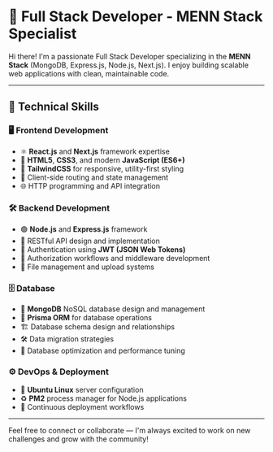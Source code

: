 # 🚀 Full Stack Developer - MENN Stack Specialist

Hi there! I'm a passionate Full Stack Developer specializing in the **MENN Stack** (MongoDB, Express.js, Node.js, Next.js). I enjoy building scalable web applications with clean, maintainable code.

---

## 🧩 Technical Skills

### 🖥️ Frontend Development
- ⚛️ **React.js** and **Next.js** framework expertise  
- 🧱 **HTML5**, **CSS3**, and modern **JavaScript (ES6+)**  
- 🎨 **TailwindCSS** for responsive, utility-first styling  
- 🔁 Client-side routing and state management  
- 🌐 HTTP programming and API integration  

### 🛠️ Backend Development
- 🟢 **Node.js** and **Express.js** framework  
- 🔧 RESTful API design and implementation  
- 🔐 Authentication using **JWT (JSON Web Tokens)**  
- 🧩 Authorization workflows and middleware development  
- 📁 File management and upload systems  

### 🗄️ Database
- 🍃 **MongoDB** NoSQL database design and management  
- 🔗 **Prisma ORM** for database operations  
- 🏗️ Database schema design and relationships  
- 🛠️ Data migration strategies  
- 🚀 Database optimization and performance tuning  

### ⚙️ DevOps & Deployment
- 🐧 **Ubuntu Linux** server configuration  
- ♻️ **PM2** process manager for Node.js applications  
- 🔄 Continuous deployment workflows  

---

Feel free to connect or collaborate — I'm always excited to work on new challenges and grow with the community!
